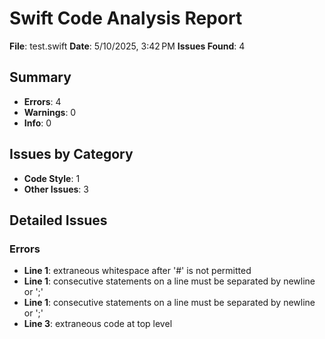 # Swift Code Analysis Report

**File**: test.swift
**Date**: 5/10/2025, 3:42 PM
**Issues Found**: 4

## Summary
- **Errors**: 4
- **Warnings**: 0
- **Info**: 0

## Issues by Category

- **Code Style**: 1
- **Other Issues**: 3


## Detailed Issues

### Errors

- **Line 1**: extraneous whitespace after '#' is not permitted
- **Line 1**: consecutive statements on a line must be separated by newline or ';'
- **Line 1**: consecutive statements on a line must be separated by newline or ';'
- **Line 3**: extraneous code at top level

